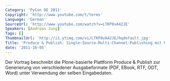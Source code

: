 ```yaml
---
Category: 'PyCon DE 2011'
Copyright: 'http://www.youtube.com/t/terms'
Language: 'German'
SourceUrl: 'http://www.youtube.com/watch?v=LTKP8vA42JE'
Speakers: [Andreas Jung]
Tags: []
ThumbnailUrl: 'http://i1.ytimg.com/vi/LTKP8vA42JE/hqdefault.jpg'
Title: 'Produce & Publish: Single-Source-Multi-Channel-Publishing mit Plone'
date: '2011-10-05'
---
```

Der Vortrag beschreibt die Plone-basierte Plattform Produce & Publish zur Generierung von verschiedener Ausgabeformate (PDF, EBook, RTF, ODT, Word) unter Verwendung der selben Eingabedaten.
